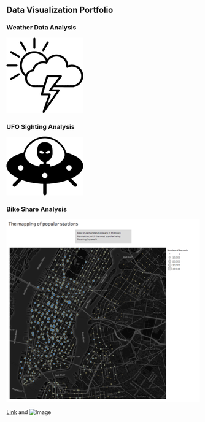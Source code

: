 ## Data Visualization Portfolio

### Weather Data Analysis

[![image](/imgs/clouds.png)](index.html)





### UFO Sighting Analysis

![image](/imgs/alien.png)





### Bike Share Analysis

![image](/imgs/outcome_Tableau_map.png)




[Link](url) and ![Image](src)
```
